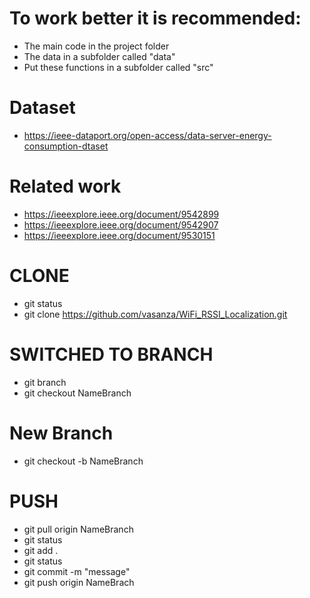 # To work better it is recommended:
- The main code in the project folder
- The data in a subfolder called "data"
- Put these functions in a subfolder called "src"

# Dataset
- https://ieee-dataport.org/open-access/data-server-energy-consumption-dtaset

# Related work
- https://ieeexplore.ieee.org/document/9542899
- https://ieeexplore.ieee.org/document/9542907
- https://ieeexplore.ieee.org/document/9530151
# CLONE
- git status
- git clone https://github.com/vasanza/WiFi_RSSI_Localization.git
# SWITCHED TO BRANCH
- git branch
- git checkout NameBranch
# New Branch
- git checkout -b NameBranch
# PUSH
- git pull origin NameBranch
- git status
- git add .
- git status
- git commit -m "message"
- git push origin NameBrach
